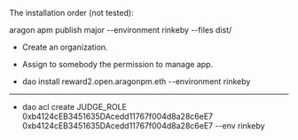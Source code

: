 The installation order (not tested):

aragon apm publish major --environment rinkeby --files dist/

* Create an organization.

* Assign to somebody the permission to manage app.

* dao install <ORG NAME> reward2.open.aragonpm.eth --environment rinkeby

-----------

* dao acl create <ORG ADDRESS> <PROXY ADDRESS> JUDGE_ROLE 0xb4124cEB3451635DAcedd11767f004d8a28c6eE7 0xb4124cEB3451635DAcedd11767f004d8a28c6eE7 --env rinkeby
